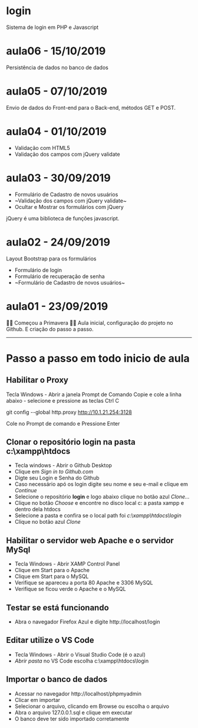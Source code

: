 # login
Sistema de login em PHP e Javascript

# aula06 - 15/10/2019
Persistência de dados no banco de dados

# aula05 - 07/10/2019
Envio de dados do Front-end para o Back-end, métodos GET e POST.

# aula04 - 01/10/2019
- Validação com HTML5
- Validação dos campos com jQuery validate

# aula03 - 30/09/2019
- Formulário de Cadastro de novos usuários
- ~Validação dos campos com jQuery validate~
- Ocultar e Mostrar os formulários com jQuery

jQuery é uma biblioteca de funções javascript.

# aula02 - 24/09/2019
Layout Bootstrap para os formulários
- Formulário de login
- Formulário de recuperação de senha
- ~Formulário de Cadastro de novos usuários~

# aula01 - 23/09/2019 
🌻🌷 Começou a Primavera 🌸🌹
Aula inicial, configuração do projeto no Github.
E criação do passo a passo. 

---
# Passo a passo em todo inicio de aula

## Habilitar o Proxy
Tecla Windows - Abrir a janela Prompt de Comando
Copie e cole a linha abaixo - selecione e pressione as teclas Ctrl C

  git config --global http.proxy http://10.1.21.254:3128

Cole no Prompt de comando e
Pressione Enter

## Clonar o repositório **login** na pasta **c:\xampp\htdocs**
  - Tecla windows - Abrir o Github Desktop
  - Clique em *Sign in to Github.com*
  - Digte seu Login e Senha do Github
  - Caso necessário apó os login digite seu nome e seu e-mail e clique em *Continue*
  - Selecione o repositório **login** e logo abaixo clique no botão azul *Clone...*
  - Clique no botão *Choose* e encontre no disco local c: a pasta xampp e dentro dela htdocs
  - Selecione a pasta e confira se o local path foi *c:\xampp\htdocs\login*
  - Clique no botão azul *Clone*
  
 ## Habilitar o servidor web **Apache** e o servidor **MySql**
  - Tecla Windows - Abrir  XAMP Control Panel
  - Clique em Start para o Apache 
  - Clique em Start para o MySQL 
  - Verifique se apareceu a porta 80 Apache e 3306 MySQL 
  - Verifique se ficou verde o Apache e o MySQL
 
## Testar se está funcionando
  - Abra o navegador Firefox Azul e digite http://localhost/login
  
## Editar utilize o VS Code
  - Tecla Windows - Abrir o Visual Studio Code (é o azul)
  - *Abrir pasta* no VS Code escolha c:\xampp\htdocs\login

## Importar o banco de dados
- Acessar no navegador http://localhost/phpmyadmin
- Clicar em importar
- Selecionar o arquivo, clicando em Browse ou escolha o arquivo
- Abra o arquivo 127.0.0.1.sql e clique em executar
- O banco deve ter sido importado corretamente
